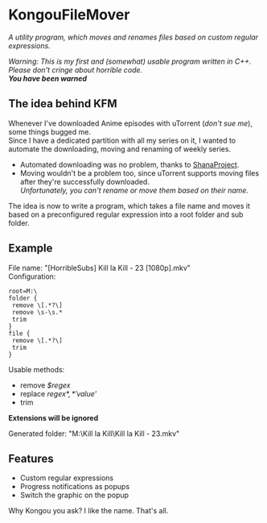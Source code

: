 KongouFileMover
===============

*A utility program, which moves and renames files based on custom regular expressions.*

*Warning: This is my first and (somewhat) usable program written in C++. Please don't cringe about horrible code.*<br>
***You have been warned***

The idea behind KFM
-------------------
Whenever I've downloaded Anime episodes with uTorrent (*don't sue me*), some things bugged me.<br>
Since I have a dedicated partition with all my series on it, I wanted to automate the downloading, moving and renaming of weekly series.
- Automated downloading was no problem, thanks to [ShanaProject](http://www.shanaproject.com/ "ShanaProject").
- Moving wouldn't be a problem too, since uTorrent supports moving files after they're successfully downloaded.<br>
*Unfortunately, you can't rename or move them based on their name.*

The idea is now to write a program, which takes a file name and moves it based on a preconfigured regular expression into a root folder and sub folder.

Example
-------
File name: "[HorribleSubs] Kill la Kill - 23 [1080p].mkv"<br>
Configuration:<br>
```
root=M:\
folder {
 remove \[.*?\]
 remove \s-\s.*
 trim
}
file {
 remove \[.*?\]
 trim
}
```
Usable methods:
- remove *$regex*
- replace *$regex*,*'$value'*
- trim

**Extensions will be ignored**

Generated folder: "M:\Kill la Kill\Kill la Kill - 23.mkv"

Features
--------
- Custom regular expressions
- Progress notifications as popups
- Switch the graphic on the popup

Why Kongou you ask? I like the name. That's all.
